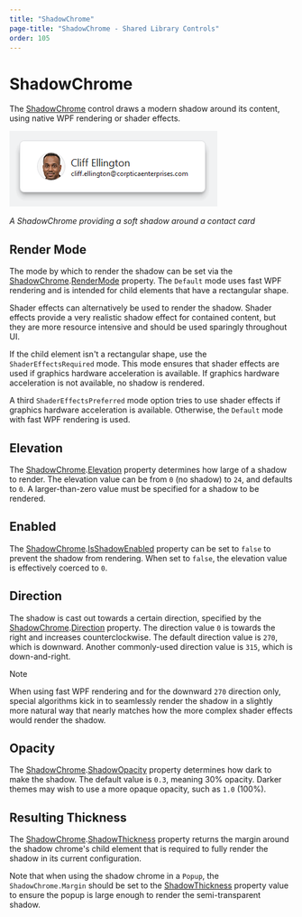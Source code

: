 ```yaml
---
title: "ShadowChrome"
page-title: "ShadowChrome - Shared Library Controls"
order: 105
---
```

# ShadowChrome

The [ShadowChrome](xref:@ActiproUIRoot.Controls.Primitives.ShadowChrome) control draws a modern shadow around its content, using native WPF rendering or shader effects.

![Screenshot](../images/shadowchrome.png)

*A ShadowChrome providing a soft shadow around a contact card*

## Render Mode

The mode by which to render the shadow can be set via the [ShadowChrome](xref:@ActiproUIRoot.Controls.Primitives.ShadowChrome).[RenderMode](xref:@ActiproUIRoot.Controls.Primitives.ShadowChrome.RenderMode) property.  The `Default` mode uses fast WPF rendering and is intended for child elements that have a rectangular shape.

Shader effects can alternatively be used to render the shadow.  Shader effects provide a very realistic shadow effect for contained content, but they are more resource intensive and should be used sparingly throughout UI.

If the child element isn't a rectangular shape, use the `ShaderEffectsRequired` mode.  This mode ensures that shader effects are used if graphics hardware acceleration is available.  If graphics hardware acceleration is not available, no shadow is rendered.

A third `ShaderEffectsPreferred` mode option tries to use shader effects if graphics hardware acceleration is available.  Otherwise, the `Default` mode with fast WPF rendering is used.

## Elevation

The [ShadowChrome](xref:@ActiproUIRoot.Controls.Primitives.ShadowChrome).[Elevation](xref:@ActiproUIRoot.Controls.Primitives.ShadowChrome.Elevation) property determines how large of a shadow to render.  The elevation value can be from `0` (no shadow) to `24`, and defaults to `0`.  A larger-than-zero value must be specified for a shadow to be rendered.

## Enabled

The [ShadowChrome](xref:@ActiproUIRoot.Controls.Primitives.ShadowChrome).[IsShadowEnabled](xref:@ActiproUIRoot.Controls.Primitives.ShadowChrome.IsShadowEnabled) property can be set to `false` to prevent the shadow from rendering.  When set to `false`, the elevation value is effectively coerced to `0`.

## Direction

The shadow is cast out towards a certain direction, specified by the [ShadowChrome](xref:@ActiproUIRoot.Controls.Primitives.ShadowChrome).[Direction](xref:@ActiproUIRoot.Controls.Primitives.ShadowChrome.Direction) property.  The direction value `0` is towards the right and increases counterclockwise.  The default direction value is `270`, which is downward.  Another commonly-used direction value is `315`, which is down-and-right.

> [!NOTE]
> When using fast WPF rendering and for the downward `270` direction only, special algorithms kick in to seamlessly render the shadow in a slightly more natural way that nearly matches how the more complex shader effects would render the shadow.

## Opacity

The [ShadowChrome](xref:@ActiproUIRoot.Controls.Primitives.ShadowChrome).[ShadowOpacity](xref:@ActiproUIRoot.Controls.Primitives.ShadowChrome.ShadowOpacity) property determines how dark to make the shadow.  The default value is `0.3`, meaning 30% opacity.  Darker themes may wish to use a more opaque opacity, such as `1.0` (100%).

## Resulting Thickness

The [ShadowChrome](xref:@ActiproUIRoot.Controls.Primitives.ShadowChrome).[ShadowThickness](xref:@ActiproUIRoot.Controls.Primitives.ShadowChrome.ShadowThickness) property returns the margin around the shadow chrome's child element that is required to fully render the shadow in its current configuration.

Note that when using the shadow chrome in a `Popup`, the `ShadowChrome.Margin` should be set to the [ShadowThickness](xref:@ActiproUIRoot.Controls.Primitives.ShadowChrome.ShadowThickness) property value to ensure the popup is large enough to render the semi-transparent shadow.
